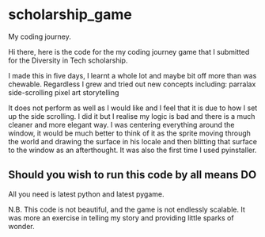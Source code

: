 # scholarship_game
My coding journey.

Hi there, here is the code for the my coding journey game that I submitted for the Diversity in Tech scholarship.

I made this in five days, I learnt a whole lot and maybe bit off more than was chewable. Regardless I grew and tried out new concepts including:
  parralax
  side-scrolling
  pixel art
  storytelling

It does not perform as well as I would like and I feel that it is due to how I set up the side scrolling. I did it but I realise my logic is bad and
there is a much cleaner and more elegant way. I was centering everything around the window, it would be much better to think of it as the sprite moving through the
world and drawing the surface in his locale and then blitting that surface to the window as an afterthought. It was also the first time I used pyinstaller.

## Should you wish to run this code by all means DO
All you need is latest python and latest pygame.

N.B. This code is not beautiful, and the game is not endlessly scalable. It was more an exercise in telling my story and providing little sparks of wonder.
